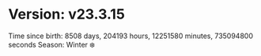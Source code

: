 # Version: v23.3.15
Time since birth: 8508 days, 204193 hours, 12251580 minutes, 735094800 seconds
Season: Winter ❄️
